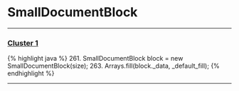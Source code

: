# SmallDocumentBlock

***

### [Cluster 1](./1)
{% highlight java %}
261. SmallDocumentBlock block = new SmallDocumentBlock(size);
263. Arrays.fill(block._data, _default_fill);
{% endhighlight %}

***

